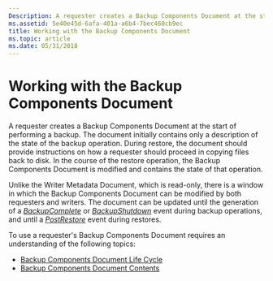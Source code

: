 ```yaml
---
Description: A requester creates a Backup Components Document at the start of performing a backup.
ms.assetid: 5e40e45d-6afa-401a-a6b4-7bec460cb9ec
title: Working with the Backup Components Document
ms.topic: article
ms.date: 05/31/2018
---
```


# Working with the Backup Components Document

A requester creates a Backup Components Document at the start of performing a backup. The document initially contains only a description of the state of the backup operation. During restore, the document should provide instructions on how a requester should proceed in copying files back to disk. In the course of the restore operation, the Backup Components Document is modified and contains the state of that operation.

Unlike the Writer Metadata Document, which is read-only, there is a window in which the Backup Components Document can be modified by both requesters and writers. The document can be updated until the generation of a [*BackupComplete*](vssgloss-b.md) or [*BackupShutdown*](vssgloss-b.md) event during backup operations, and until a [*PostRestore*](vssgloss-p.md) event during restores.

To use a requester's Backup Components Document requires an understanding of the following topics:

-   [Backup Components Document Life Cycle](backup-components-document-life-cycle.md)
-   [Backup Components Document Contents](backup-components-document-contents.md)

 

 



